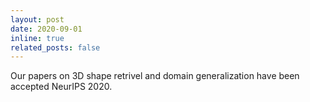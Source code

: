 ```yaml
---
layout: post
date: 2020-09-01
inline: true
related_posts: false
---
```


Our papers on 3D shape retrivel and domain generalization have been accepted NeurIPS 2020.
